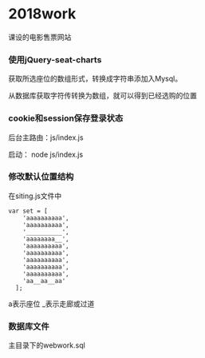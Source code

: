# 2018work
课设的电影售票网站

### 使用jQuery-seat-charts

获取所选座位的数组形式，转换成字符串添加入Mysql。


从数据库获取字符传转换为数组，就可以得到已经选购的位置


### cookie和session保存登录状态


后台主路由：js/index.js

启动： node js/index.js


### 修改默认位置结构

在siting.js文件中

```
var set = [  
    'aaaaaaaaaa',
    'aaaaaaaaaa',
    '__________',
    'aaaaaaaa__',
    'aaaaaaaaaa',
    'aaaaaaaaaa',
    'aaaaaaaaaa',
    'aaaaaaaaaa',
    'aaaaaaaaaa',
    'aa__aa__aa'
  ]; 
  ```
  a表示座位 _表示走廊或过道

### 数据库文件

主目录下的webwork.sql

